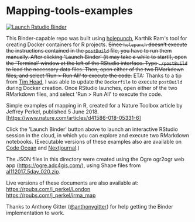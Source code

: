 # Mapping-tools-examples

  <!-- badges: start -->
  [![Launch Rstudio Binder](http://mybinder.org/badge_logo.svg)](https://mybinder.org/v2/gh/jperkel/Mapping_tools_holepunch/master?urlpath=rstudio)
  <!-- badges: end -->

This Binder-capable repo was built using [holepunch](https://github.com/karthik/holepunch), Karthik Ram's tool for creating Docker containers for R projects. ~~Since `holepunch` doesn't execute the instructions contained in the `postBuild` file, you have to run them manually. After clicking 'Launch Binder' (it may take a while to start!), open the 'Terminal' window at the left of the RStudio interface. Type `./postBuild` to load the necessary data files. Then, open either of the two RMarkdown files, and select 'Run > Run All' to execute the code.~~ ETA: Thanks to a tip from [Tim Head](https://twitter.com/betatim), I was able to update the `Dockerfile` to execute `postBuild` during Docker creation. Once RStudio launches, open either of the two RMarkdown files, and select 'Run > Run All' to execute the code. 

Simple examples of mapping in R, created for a Nature Toolbox article by Jeffrey Perkel, published 5 June 2018. [https://www.nature.com/articles/d41586-018-05331-6]

Click the 'Launch Binder' button above to launch an interactive RStudio session in the cloud, in which you can explore and execute two RMarkdown notebooks. (Executable versions of these examples also are available on [Code Ocean](https://codeocean.com/capsule/4725205/tree/v1) and [Nextjournal](https://nextjournal.com/jperkel/mapping-examples-in-nextjournal).)

The JSON files in this directory were created using the Ogre ogr2ogr web app (https://ogre.adc4gis.com/), using Shape files from [al112017_5day_020.zip](https://www.nhc.noaa.gov/gis/forecast/archive/al112017_5day_020.zip).

Live versions of these documents are also available at:  
https://rpubs.com/j_perkel/London  
https://rpubs.com/j_perkel/irma_map  

Thanks to Anthony Gitter ([@anthonygitter](https://twitter.com/anthonygitter)) for help getting the Binder implementation to work.
